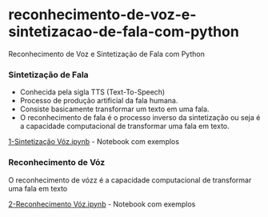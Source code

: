 # reconhecimento-de-voz-e-sintetizacao-de-fala-com-python
Reconhecimento de Voz e Sintetização de Fala com Python

### Sintetização de Fala
+ Conhecida pela sigla TTS (Text-To-Speech)
+ Processo de produção artificial da fala humana.
+ Consiste basicamente transformar um texto em uma fala.
+ O reconhecimento de fala é o processo inverso da sintetização ou seja é a capacidade computacional de transformar uma fala em texto.

<a href="https://github.com/renatotvs/reconhecimento-de-voz-e-sintetizacao-de-fala-com-python/blob/master/1-Sintetização Vóz.ipynb">1-Sintetização Vóz.ipynb</a> - Notebook com exemplos

### Reconhecimento de Vóz

O reconhecimento de vózz é a capacidade computacional de transformar uma fala em texto

<a href="https://github.com/renatotvs/reconhecimento-de-voz-e-sintetizacao-de-fala-com-python/blob/master/2-Reconhecimento Vóz.ipynb">2-Reconhecimento Vóz.ipynb</a> - Notebook com exemplos

